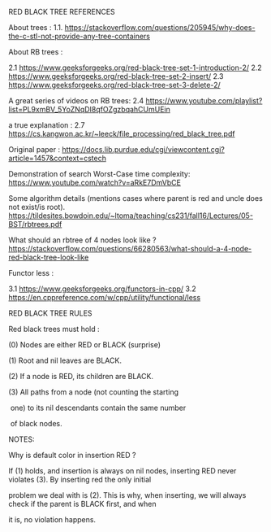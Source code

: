 RED BLACK TREE REFERENCES

About trees :
1.1. https://stackoverflow.com/questions/205945/why-does-the-c-stl-not-provide-any-tree-containers

About RB trees :

2.1 https://www.geeksforgeeks.org/red-black-tree-set-1-introduction-2/
2.2 https://www.geeksforgeeks.org/red-black-tree-set-2-insert/
2.3 https://www.geeksforgeeks.org/red-black-tree-set-3-delete-2/

A great series of videos on RB trees:
2.4 https://www.youtube.com/playlist?list=PL9xmBV_5YoZNqDI8qfOZgzbqahCUmUEin

a true explanation :
2.7 https://cs.kangwon.ac.kr/~leeck/file_processing/red_black_tree.pdf

Original paper :
https://docs.lib.purdue.edu/cgi/viewcontent.cgi?article=1457&context=cstech

Demonstration of search Worst-Case time complexity:
https://www.youtube.com/watch?v=aRkE7DmVbCE

Some algorithm details (mentions cases where parent is red and
uncle does not exist/is root).
https://tildesites.bowdoin.edu/~ltoma/teaching/cs231/fall16/Lectures/05-BST/rbtrees.pdf

What should an rbtree of 4 nodes look like ?
https://stackoverflow.com/questions/66280563/what-should-a-4-node-red-black-tree-look-like

Functor less :

3.1 https://www.geeksforgeeks.org/functors-in-cpp/
3.2 https://en.cppreference.com/w/cpp/utility/functional/less



RED BLACK TREE RULES

 Red black trees must hold :

(0)   Nodes are either RED or BLACK (surprise)

(1)   Root and nil leaves are BLACK.

(2)   If a node is RED, its children are BLACK.

(3)   All paths from a node (not counting the starting

​       one) to its nil descendants contain the same number

​       of black nodes.



NOTES:

Why is default color in insertion RED ? 

If (1) holds, and insertion is always on nil nodes, inserting RED never violates (3). By inserting red the only initial

problem we deal with is (2). This is why, when inserting, we will always check if the parent is BLACK first, and when

it is, no violation happens.
